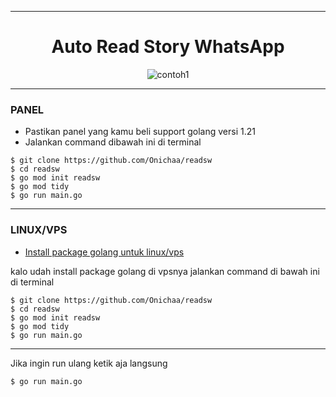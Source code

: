 ___
<h1 align="center">Auto Read Story WhatsApp</h1>

<p align="center">
  <img src="https://pomf2.lain.la/f/yxp1y9hx.jpg" alt="contoh1">
</p>

___
### PANEL

- Pastikan panel yang kamu beli support golang versi 1.21
- Jalankan command dibawah ini di terminal 


```
$ git clone https://github.com/Onichaa/readsw
$ cd readsw
$ go mod init readsw
$ go mod tidy
$ go run main.go
```

___
### LINUX/VPS

- [Install package golang untuk linux/vps](https://go.dev/doc/install)

kalo udah install package golang di vpsnya jalankan command di bawah ini di terminal

```
$ git clone https://github.com/Onichaa/readsw
$ cd readsw
$ go mod init readsw
$ go mod tidy
$ go run main.go
```

___
Jika ingin run ulang ketik aja langsung
```
$ go run main.go
```
